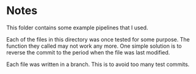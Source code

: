 <!--# SPDX-License-Identifier: MIT-->

# Notes
This folder contains some example pipelines that I used.

Each of the files in this directory was once tested for some purpose.
The function they called may not work any more.
One simple solution is to reverse the commit to the period when the file was last modified.

Each file was written in a branch. This is to avoid too many test commits.
